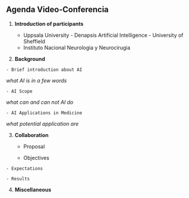 ## Agenda Video-Conferencia

1. **Introduction of participants**

	- Uppsala University - Denapsis Artificial Intelligence - University of Sheffield
	<!--
	Daniel Rivas
	Manfred Grabherr
	Thomas Hain
	-->

	- Instituto Nacional Neurologia y Neurocirugia

	<!--
	Daniel San juan Orta:
		Education:
		Neurology => UNAM
		Neurophysiology => UNAM
		Epilepsy => Harvard University

		Membership:
		Mexican & American Neurophysiology Association
		SNI I
		Researcher Mexican Health Agency 
	-->


2. **Background**
<!-- AI has the potential to improve medicine around the world -->
<!-- EEG is a non-invasive method to asses brain activity -->

	- Brief introduction about AI
_what AI is in a few words_

	- AI Scope
_what can and can not AI do_

	- AI Applications in Medicine
_what potential application are_


3. **Collaboration**

	- Proposal

	- Objectives
<!-- establish a collaborative effort in best interest of all participants and the community -->

	- Expectations
<!-- what is expected and what can be delivered -->

	- Results
<!-- generate new knowledge and publish it to the community -->


4. **Miscellaneous**
